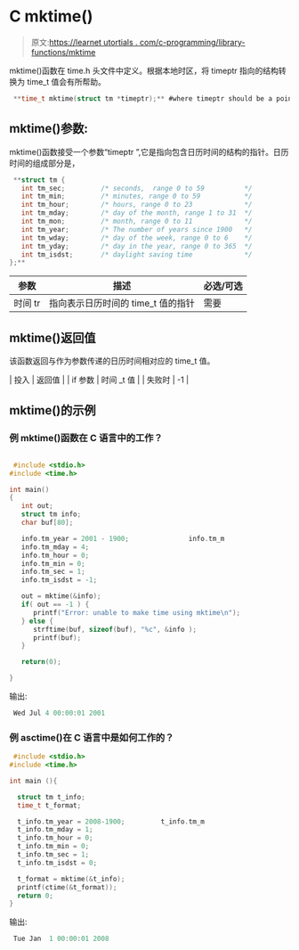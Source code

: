 # C mktime()

> 原文:[https://learnet utortials . com/c-programming/library-functions/mktime](https://learnetutorials.com/c-programming/library-functions/mktime)

mktime()函数在 time.h 头文件中定义。根据本地时区，将 timeptr 指向的结构转换为 time_t 值会有所帮助。

```c
 **time_t mktime(struct tm *timeptr);** #where timeptr should be a pointer 

```

## mktime()参数:

mktime()函数接受一个参数“timeptr ”,它是指向包含日历时间的结构的指针。日历时间的组成部分是，

```c
 **struct tm {
   int tm_sec;         /* seconds,  range 0 to 59          */
   int tm_min;         /* minutes, range 0 to 59           */
   int tm_hour;        /* hours, range 0 to 23             */
   int tm_mday;        /* day of the month, range 1 to 31  */
   int tm_mon;         /* month, range 0 to 11             */
   int tm_year;        /* The number of years since 1900   */
   int tm_wday;        /* day of the week, range 0 to 6    */
   int tm_yday;        /* day in the year, range 0 to 365  */
   int tm_isdst;       /* daylight saving time             */
};** 
```

| ****参数**** | ****描述**** | ****必选/可选**** |
| --- | --- | --- |
| 时间 tr | 指向表示日历时间的 time_t 值的指针 | 需要 |

## mktime()返回值

该函数返回与作为参数传递的日历时间相对应的 time_t 值。

| 投入 | 返回值 |
| if 参数 | 时间 _t 值 |
| 失败时 | -1 |

## mktime()的示例

### 例 mktime()函数在 C 语言中的工作？

```c

 #include <stdio.h>
#include <time.h>

int main()
{
   int out;
   struct tm info;
   char buf[80];

   info.tm_year = 2001 - 1900;               info.tm_m
   info.tm_mday = 4;
   info.tm_hour = 0;
   info.tm_min = 0;
   info.tm_sec = 1;
   info.tm_isdst = -1;

   out = mktime(&info);
   if( out == -1 ) {
      printf("Error: unable to make time using mktime\n");
   } else {
      strftime(buf, sizeof(buf), "%c", &info );
      printf(buf);
   }

   return(0);

} 

```

输出:

```c
 Wed Jul 4 00:00:01 2001 
```

### 例 asctime()在 C 语言中是如何工作的？

```c
 #include <stdio.h>
#include <time.h>

int main (){

  struct tm t_info;
  time_t t_format;

  t_info.tm_year = 2008-1900;         t_info.tm_m
  t_info.tm_mday = 1;
  t_info.tm_hour = 0;
  t_info.tm_min = 0;
  t_info.tm_sec = 1;
  t_info.tm_isdst = 0;

  t_format = mktime(&t_info);
  printf(ctime(&t_format));
  return 0;
} 

```

输出:

```c
 Tue Jan  1 00:00:01 2008 
```